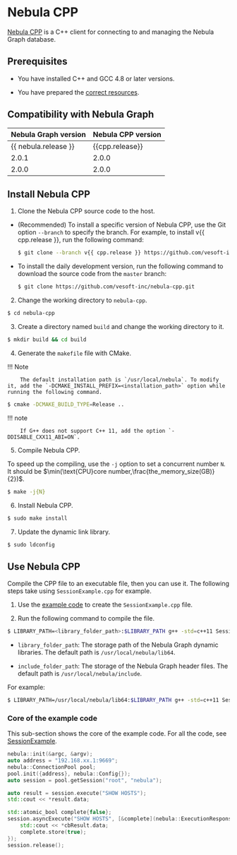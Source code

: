 # Nebula CPP

[Nebula CPP](https://github.com/vesoft-inc/nebula-cpp/tree/{{cpp.branch}}) is a C++ client for connecting to and managing the Nebula Graph database.

## Prerequisites

- You have installed C++ and GCC 4.8 or later versions.

- You have prepared the [correct resources](../4.deployment-and-installation/1.resource-preparations.md).

## Compatibility with Nebula Graph

|Nebula Graph version|Nebula CPP version|
|:---|:---|
|{{ nebula.release }}|{{cpp.release}}|
|2.0.1|2.0.0|
|2.0.0|2.0.0|

## Install Nebula CPP

1. Clone the Nebula CPP source code to the host.

  - (Recommended) To install a specific version of Nebula CPP, use the Git option `--branch` to specify the branch. For example, to install v{{ cpp.release }}, run the following command:

    ```bash
    $ git clone --branch v{{ cpp.release }} https://github.com/vesoft-inc/nebula-cpp.git
    ```

  - To install the daily development version, run the following command to download the source code from the `master` branch:

    ```bash
    $ git clone https://github.com/vesoft-inc/nebula-cpp.git
    ```

2. Change the working directory to `nebula-cpp`.

  ```bash
  $ cd nebula-cpp
  ```

3. Create a directory named `build` and change the working directory to it.

  ```bash
  $ mkdir build && cd build
  ```

4. Generate the `makefile` file with CMake.

  !!! Note

        The default installation path is `/usr/local/nebula`. To modify it, add the `-DCMAKE_INSTALL_PREFIX=<installation_path>` option while running the following command.

  ```bash
  $ cmake -DCMAKE_BUILD_TYPE=Release ..
  ```

  !!! note

        If G++ does not support C++ 11, add the option `-DDISABLE_CXX11_ABI=ON`.

5. Compile Nebula CPP.

  To speed up the compiling, use the `-j` option to set a concurrent number `N`. It should be $\min(\text{CPU}core number,\frac{the_memory_size(GB)}{2})$.

  ```bash
  $ make -j{N}
  ```

6. Install Nebula CPP.

  ```bash
  $ sudo make install
  ```

7. Update the dynamic link library.

  ```bash
  $ sudo ldconfig
  ```

## Use Nebula CPP

Compile the CPP file to an executable file, then you can use it. The following steps take using `SessionExample.cpp` for example.

1. Use the [example code](https://github.com/vesoft-inc/nebula-cpp/blob/master/examples/SessionExample.cpp) to create the `SessionExample.cpp` file.

2. Run the following command to compile the file.

  ```bash
  $ LIBRARY_PATH=<library_folder_path>:$LIBRARY_PATH g++ -std=c++11 SessionExample.cpp -I<include_folder_path> -lnebula_graph_client -o session_example
  ```

  - `library_folder_path`: The storage path of the Nebula Graph dynamic libraries. The default path is `/usr/local/nebula/lib64`.

  - `include_folder_path`: The storage of the Nebula Graph header files. The default path is `/usr/local/nebula/include`.

 For example:

  ```bash
  $ LIBRARY_PATH=/usr/local/nebula/lib64:$LIBRARY_PATH g++ -std=c++11 SessionExample.cpp -I/usr/local/nebula/include -lnebula_graph_client -o session_example
  ```

### Core of the example code

This sub-section shows the core of the example code. For all the code, see [SessionExample](https://github.com/vesoft-inc/nebula-cpp/blob/master/examples/SessionExample.cpp).

```C++
nebula::init(&argc, &argv);
auto address = "192.168.xx.1:9669";
nebula::ConnectionPool pool;
pool.init({address}, nebula::Config{});
auto session = pool.getSession("root", "nebula");

auto result = session.execute("SHOW HOSTS");
std::cout << *result.data;

std::atomic_bool complete{false};
session.asyncExecute("SHOW HOSTS", [&complete](nebula::ExecutionResponse&& cbResult) {
    std::cout << *cbResult.data;
    complete.store(true);
});
session.release();
```

